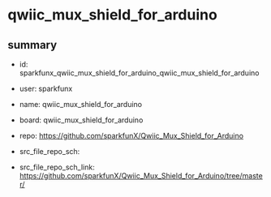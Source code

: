 # qwiic_mux_shield_for_arduino
 
## summary 
* id: sparkfunx_qwiic_mux_shield_for_arduino_qwiic_mux_shield_for_arduino
* user: sparkfunx
* name: qwiic_mux_shield_for_arduino
* board: qwiic_mux_shield_for_arduino
* repo: https://github.com/sparkfunX/Qwiic_Mux_Shield_for_Arduino



* src_file_repo_sch: 
* src_file_repo_sch_link: https://github.com/sparkfunX/Qwiic_Mux_Shield_for_Arduino/tree/master/




